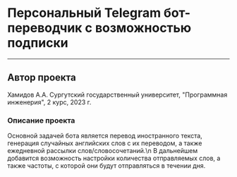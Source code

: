 # Персональный Telegram бот-переводчик с возможностью подписки
***
## Автор проекта
Хамидов А.А.
Сургутский государственный университет, "Программная инженерия", 2 курс, 2023 г.
### Описание проекта
Основной задачей бота является перевод иностранного текста, генерация случайных английских слов с их переводом, а также ежедневной рассылки слов/словосочетаний.\n
В дальнейшем добавится возможность настройки количества отправляемых слов, а также частоты, с которой они будут отправляться в течении дня.

